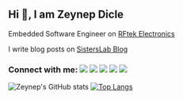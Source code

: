 <!--
### Hi 👋, I am Zeynep Dicle
A passionate embedded system developer from Turkey. I work in hardware design, embedded software development, testing and analysis at [@rftek](https://github.com/rftek-electronics). I am involved in the open source [@deneyap](https://github.com/deneyapkart) project. I also do volunteer work for gender and women's empowerment at [SistersLab](https://sisterslab.co/). I share what I learned in all processes in [my blog](https://sisterslab.co/yazar/zeynep-dicle/) posts.

![Zeynep's GitHub stats](https://github-readme-stats.vercel.app/api?username=zeynepdicle&show_icons=true&theme=radical)     [![Top Langs](https://github-readme-stats.vercel.app/api/top-langs/?username=zeynepdicle&layout=compact&theme=radical)](https://github.com/zeynepdicle/github-readme)

- 🔭 I’m currently working on [RFtek](https://github.com/rftek-electronics)
- 🌱 I’m currently learning ...
- 👯 I’m looking to collaborate on ...
- 🤔 I’m looking for help with ...
- 💬 Ask me about ...
- 📫 How to reach me: ...
- 😄 Pronouns: ...
- ⚡ Fun fact: ...
-->

<!--
**zeynepdicle/zeynepdicle** is a ✨ _special_ ✨ repository because its `README.md` (this file) appears on your GitHub profile.
-->
## Hi 👋, I am Zeynep Dicle
Embedded Software Engineer on [RFtek Electronics](https://github.com/rftek-electronics)

I write blog posts on [SistersLab Blog](https://sisterslab.co/yazar/zeynep-dicle/)
### Connect with me: [![](https://img.shields.io/badge/Linkedin-66435A)](https://www.linkedin.com/in/zeynep-dicle-9862841a9/) [![](https://img.shields.io/badge/Twitter-66435A)](https://twitter.com/diclezyneep)   [![](https://img.shields.io/badge/Youtube-66435A)](https://www.youtube.com/channel/UCPnJ2dQcht_XPxKaTwVTk2A)   [![](https://img.shields.io/badge/Blog-66435A)](https://sisterslab.co/yazar/zeynep-dicle/)   [![](https://img.shields.io/badge/Spotfiy-66435A)](https://open.spotify.com/user/3bsoz3jesd1aw0qinhvl7kp5n?si=3e6e173cd36746c5)   

![Zeynep's GitHub stats](https://github-readme-stats.vercel.app/api?username=zeynepdicle&show_icons=true&theme=radical)     [![Top Langs](https://github-readme-stats.vercel.app/api/top-langs/?username=zeynepdicle&layout=compact&theme=radical)](https://github.com/zeynepdicle/github-readme)

